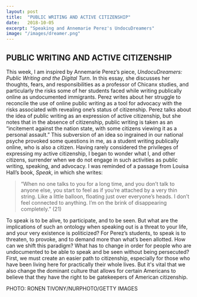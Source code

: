 ```yaml
---
layout: post
title:  "PUBLIC WRITING AND ACTIVE CITIZENSHIP"
date:   2018-10-05
excerpt: "Speaking and Annemarie Perez's UndocuDreamers"
image: "/images/dreamer.png"
---
```


## PUBLIC WRITING AND ACTIVE CITIZENSHIP

This week, I am inspired by Annemarie Perez’s piece, *UndocuDreamers: Public Writing and the Digital Turn*. In this essay, she discusses her thoughts, fears, and responsibilities as a professor of Chicanx studies, and particularly the risks some of her students faced while writing publically online as undocumented immigrants. Perez writes about her struggle to reconcile the use of online public writing as a tool for advocacy with the risks associated with revealing one’s status of citizenship. Perez talks about the idea of public writing as an expression of active citizenship, but she notes that in the absence of citizenship, public writing is taken as an “incitement against the nation state, with some citizens viewing it as a personal assault.” This subversion of an idea so ingrained in our national psyche provoked some questions in me, as a student writing publically online, who is also a citizen. Having rarely considered the privileges of expressing my active citizenship, I began to wonder what I, and other citizens, surrender when we do not engage in such activities as public writing, speaking, and advocacy. I was reminded of a passage from Louisa Hall’s book, *Speak*, in which she writes: 

> “When no one talks to you for a long time, and you don’t talk to anyone else, you start to feel as if you’re attached by a very thin string. Like a little balloon, floating just over everyone’s heads. I don’t feel connected to anything. I’m on the brink of disappearing completely.” (21)

To speak is to be alive, to participate, and to be seen. But what are the implications of such an ontology when speaking out is a threat to your life, and your very existence is politicized? For Perez’s students, to speak is to threaten, to provoke, and to demand more than what’s been allotted. How can we shift this paradigm? What has to change in order for people who are undocumented to be able to speak and be seen without being persecuted? First, we must create an easier path to citizenship, especially for those who have been living here for practically their whole lives. But it's vital that we also change the dominant culture that allows for certain Americans to believe that they have the right to be gatekeepers of American citizenship. 

PHOTO: RONEN TIVONY/NURPHOTO/GETTY IMAGES
